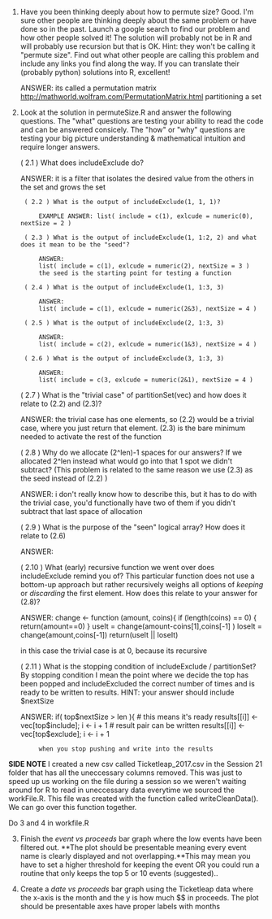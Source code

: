 1. Have you been thinking deeply about how to permute size? Good. I'm sure other people are thinking deeply about the same problem or have done so in the past. Launch a google search to find our problem and how other people solved it! The solution will probably not be in R and will probably use recursion but that is OK. Hint: they won't be calling it "permute size". Find out what other people are calling this problem and include any links you find along the way. If you can translate their (probably python) solutions into R, excellent!

    ANSWER: its called a permutation matrix
    http://mathworld.wolfram.com/PermutationMatrix.html
    partitioning a set


2. Look at the solution in permuteSize.R and answer the following questions. The "what" questions are testing your ability to read the code and can be answered consicely. The "how" or "why" questions are testing your big picture understanding & mathematical intuition and require longer answers. 
    
    ( 2.1 ) What does includeExclude do?

    ANSWER: it is a filter that isolates the desired value from the others in the set and grows the set

        ( 2.2 ) What is the output of includeExclude(1, 1, 1)?

            EXAMPLE ANSWER: list( include = c(1), exlcude = numeric(0), nextSize = 2 )

        ( 2.3 ) What is the output of includeExclude(1, 1:2, 2) and what does it mean to be the "seed"?

            ANSWER: 
            list( include = c(1), exlcude = numeric(2), nextSize = 3 )
            the seed is the starting point for testing a function 

        ( 2.4 ) What is the output of includeExclude(1, 1:3, 3)

            ANSWER: 
            list( include = c(1), exlcude = numeric(2&3), nextSize = 4 )

        ( 2.5 ) What is the output of includeExclude(2, 1:3, 3)

            ANSWER: 
            list( include = c(2), exlcude = numeric(1&3), nextSize = 4 )

        ( 2.6 ) What is the output of includeExclude(3, 1:3, 3)

            ANSWER: 
            list( include = c(3, exlcude = numeric(2&1), nextSize = 4 )

    ( 2.7 ) What is the "trivial case" of partitionSet(vec) and how does it relate to (2.2) and (2.3)?

    ANSWER: the trivial case has one elements, so (2.2) would be a trivial case, where you just return that element. (2.3) is the bare minimum needed to activate the rest of the function

    ( 2.8 ) Why do we allocate (2^len)-1 spaces for our answers? If we allocated 2^len instead what would go into that 1 spot we didn't subtract? (This problem is related to the same reason we use (2.3) as the seed instead of (2.2) ) 

    ANSWER: i don't really know how to describe this, but it has to do with the trivial case, you'd functionally have two of them if you didn't subtract that last space of allocation

    ( 2.9 ) What is the purpose of the "seen" logical array? How does it relate to (2.6)

    ANSWER: 

    ( 2.10 ) What (early) recursive function we went over does includeExclude remind you of? This particular function does not use a bottom-up approach but rather recursively weighs all options of _keeping_ or _discarding_ the first element. How does this relate to your answer for (2.8)?

    ANSWER: change <- function (amount, coins){
    if (length(coins) == 0) {
        return(amount==0)
    }
    useIt = change(amount-coins[1],coins[-1] )
    loseIt = change(amount,coins[-1])
    return(useIt || loseIt)

    in this case the trivial case is at 0, because its recursive 

    ( 2.11 ) What is the stopping condition of includeExclude / partitionSet? By stopping condition I mean the point where we decide the top has been popped and includeExcluded the correct number of times and is ready to be written to results. HINT: your answer should include $nextSize

    ANSWER:    if( top$nextSize > len ){
            # this means it's ready
            results[[i]] <- vec[top$include]; i <- i + 1 # result pair can be written
            results[[i]] <- vec[top$exclude]; i <- i + 1

            when you stop pushing and write into the results 

**SIDE NOTE** I created a new csv called Ticketleap_2017.csv in the Session 21 folder that has all the uneccessary columns removed. This was just to speed up us working on the file during a session so we weren't waiting around for R to read in uneccessary data everytime we sourced the workFile.R. This file was created with the function called writeCleanData(). We can go over this function together.

Do 3 and 4 in workfile.R

3. Finish the _event vs proceeds_ bar graph where the low events have been filtered out. **The plot should be presentable meaning every event name is clearly displayed and not overlapping.**This may mean you have to set a higher threshold for keeping the event  OR you could run a routine that only keeps the top 5 or 10 events (suggested).. 

4. Create a _date vs proceeds_ bar graph using the Ticketleap data where the x-axis is the month and the y is how much $$ in proceeds. The plot should be presentable axes have proper labels with months 
      